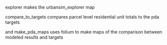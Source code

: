 explorer makes the urbansim_explorer map

compare_to_targets compares parcel level residential unit totals to the pda targets

and make_pda_maps uses folium to make maps of the comparison between modeled results and targets
